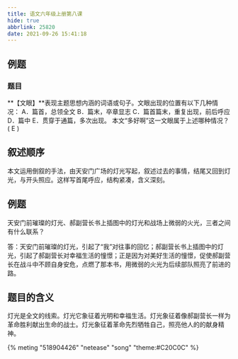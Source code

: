 ```yaml
---
title: 语文六年级上册第八课
hide: true
abbrlink: 25820
date: 2021-09-26 15:41:18
---
```


## 例题

### 题目

**【文眼】**表现主题思想内涵的词语或句子。文眼出现的位置有以下几种情况：
A．篇首，总领全文
B．篇末，卒章显志
C．篇首篇末，重复出现，前后呼应
D．篇中
E．贯穿于通篇，多次出现。
本文“多好啊”这一文眼属于上述哪种情况？( E )

## 叙述顺序

本文运用倒叙的手法，由天安门广场的灯光写起，叙述过去的事情，结尾又回到灯光，与开头照应。这样写首尾呼应，结构紧凑，含义深刻。

## 例题

天安门前璀璨的灯光、郝副营长书上插图中的灯光和战场上微弱的火光，三者之间有什么联系？

答：天安门前璀璨的灯光，引起了“我”对往事的回忆；郝副营长书上插图中的灯光，引起了郝副营长对幸福生活的憧憬；正是因为对美好生活的憧憬，促使郝副营长在战斗中不顾自身安危，点燃了那本书，用微弱的火光为后续部队照亮了前进的路。

## 题目的含义

灯光是全文的线索。灯光它象征着光明和幸福生活。灯光象征着像郝副营长一样为革命胜利献出生命的战士。灯光象征着革命先烈牺牲自己，照亮他人的的献身精神。

{% meting "518904426" "netease" "song" "theme:#C20C0C" %}
